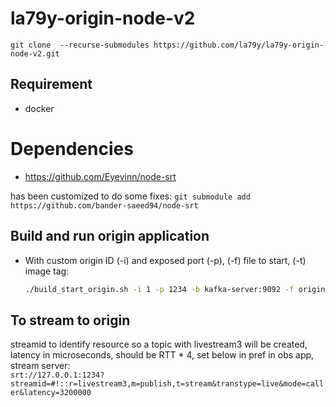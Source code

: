 # la79y-origin-node-v2
`git clone  --recurse-submodules https://github.com/la79y/la79y-origin-node-v2.git`

## Requirement
- docker

# Dependencies
- https://github.com/Eyevinn/node-srt

has been customized to do some fixes:
`git submodule add https://github.com/bander-saeed94/node-srt`

## Build and run origin application
- With custom origin ID (-i) and exposed port (-p),  (-f) file to start, (-t) image tag:
  ```sh
  ./build_start_origin.sh -i 1 -p 1234 -b kafka-server:9092 -f origin_docker_v3.js -t nodejs-origin-rdkafka-v4
  ```


## To stream to origin
streamid to identify resource so a topic with livestream3 will be created, latency in microseconds, should be RTT * 4, set below in pref in obs app, stream server:     
```srt://127.0.0.1:1234?streamid=#!::r=livestream3,m=publish,t=stream&transtype=live&mode=caller&latency=3200000```